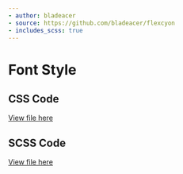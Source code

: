 ```yaml
---
- author: bladeacer
- source: https://github.com/bladeacer/flexcyon
- includes_scss: true
---
```


# Font Style
## CSS Code
[View file here](./font-style.css)

## SCSS Code
[View file here](./font-style.scss)
